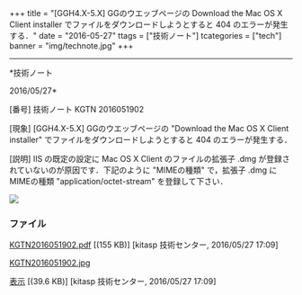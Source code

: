 ﻿+++
title = "[GGH4.X-5.X] GGのウエッブページの Download the Mac OS X Client installer でファイルをダウンロードしようとすると 404 のエラーが発生する．"
date = "2016-05-27"
ttags = ["技術ノート"]
tcategories = ["tech"]
banner = "img/technote.jpg"
+++

-----------------------------------------------------------------------------------------------------------------------------

*技術ノート

2016/05/27*


[番号]
技術ノート KGTN 2016051902

[現象]
[GGH4.X-5.X] GGのウエッブページの "Download the Mac OS X Client
installer" でファイルをダウンロードしようとすると 404
のエラーが発生する．

[説明]
IIS の既定の設定に Mac OS X Client のファイルの拡張子 .dmg
が登録されていないのが原因です．下記のように "MIMEの種類" で，拡張子
.dmg にMIMEの種類 "application/octet-stream" を登録して下さい．

![](http://techreport.kitasp.net/attachments/download/2616/KGTN2016051902.jpg)


### ファイル





[KGTN2016051902.pdf](http://techreport.kitasp.net/attachments/download/2615/KGTN2016051902.pdf)
 [(155 KB)] [kitasp 技術センター, 2016/05/27
17:09]

[KGTN2016051902.jpg](http://techreport.kitasp.net/attachments/download/2616/KGTN2016051902.jpg)

[表示](http://techreport.kitasp.net/attachments/2616/KGTN2016051902.jpg "表示")
 [(39.6 KB)] [kitasp 技術センター, 2016/05/27
17:09]
